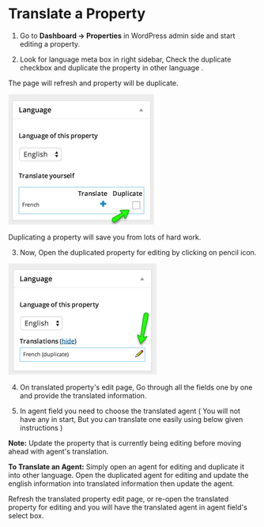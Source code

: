 # Translate a Property

1. Go to **Dashboard → Properties** in WordPress admin side and start editing a property.

2. Look for language meta box in right sidebar, Check the duplicate checkbox and duplicate the property in other language . 

The page will refresh and property will be duplicate. 

![Real Homes Documentation](images/wpml/translate-property-1.png)

Duplicating a property will save you from lots of hard work.

3. Now, Open the duplicated property for editing by clicking on pencil icon. 

![Real Homes Documentation](images/wpml/translate-property-2.png)

4. On translated property's edit page, Go through all the fields one by one and provide the translated information.

5. In agent field you need to choose the translated agent ( You will not have any in start, But you can translate one easily using below given instructions ) 

**Note:** Update the property that is currently being editing before moving ahead with agent's translation. 

**To Translate an Agent:** Simply open an agent for editing and duplicate it into other language. Open the duplicated agent for editing and update the english information into translated information then update the agent. 

Refresh the translated property edit page, or re-open the translated property for editing and you will have the translated agent in agent field's select box.
